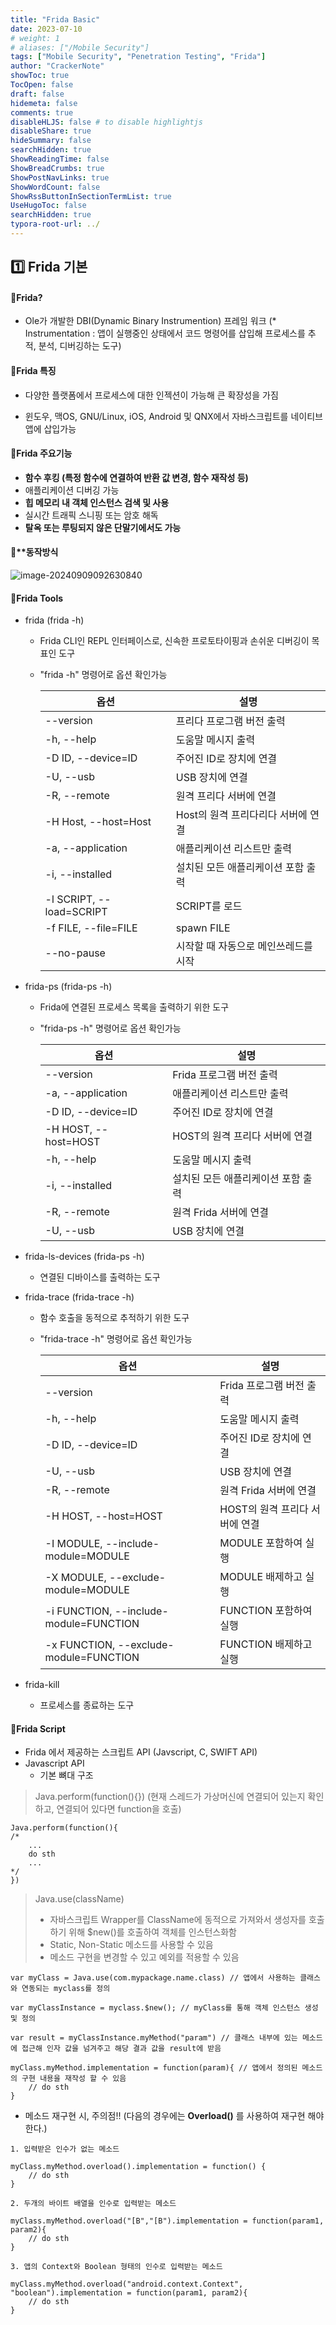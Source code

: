 ```yaml
---
title: "Frida Basic"
date: 2023-07-10
# weight: 1
# aliases: ["/Mobile Security"]
tags: ["Mobile Security", "Penetration Testing", "Frida"]
author: "CrackerNote"
showToc: true
TocOpen: false
draft: false
hidemeta: false
comments: true
disableHLJS: false # to disable highlightjs
disableShare: true
hideSummary: false
searchHidden: true
ShowReadingTime: false
ShowBreadCrumbs: true
ShowPostNavLinks: true
ShowWordCount: false
ShowRssButtonInSectionTermList: true
UseHugoToc: false
searchHidden: true
typora-root-url: ../
---
```


## 1️⃣ Frida 기본



#### 📜**Frida?**

- Ole가 개발한 DBI(Dynamic Binary Instrumention) 프레임 워크
  (* Instrumentation : 앱이 실행중인 상태에서 코드 명령어를 삽입해 프로세스를 추적, 분석, 디버깅하는 도구)



#### 📜**Frida 특징**

- 다양한 플랫폼에서 프로세스에 대한 인젝션이 가능해 큰 확장성을 가짐

- 윈도우, 맥OS, GNU/Linux, iOS, Android 및 QNX에서 자바스크립트를 네이티브 앱에 삽입가능

  

#### 📜**Frida 주요기능**

- **함수 후킹 (특정 함수에 연결하여 반환 값 변경, 함수 재작성 등)**
- 애플리케이션 디버깅 가능
- **힙 메모리 내 객체 인스턴스 검색 및 사용**
- 실시간 트래픽 스니핑 또는 암호 해독
- **탈옥 또는 루팅되지 않은 단말기에서도 가능**



#### 📜**동작방식

![image-20240909092630840](/images/Frida/image-20240909092630840.png)



#### 📜**Frida Tools**

- frida (frida -h)

  - Frida CLI인 REPL 인터페이스로, 신속한 프로토타이핑과 손쉬운 디버깅이 목표인 도구

  - "frida -h" 명령어로 옵션 확인가능

    | **옵션**                 | **설명**                             |
    | ------------------------ | ------------------------------------ |
    | --version                | 프리다 프로그램 버전 출력            |
    | -h, --help               | 도움말 메시지 출력                   |
    | -D ID, --device=ID       | 주어진 ID로 장치에 연결              |
    | -U, --usb                | USB 장치에 연결                      |
    | -R, --remote             | 원격 프리다 서버에 연결              |
    | -H Host, --host=Host     | Host의 원격 프리다리다 서버에 연결   |
    | -a, --application        | 애플리케이션 리스트만 출력           |
    | -i, --installed          | 설치된 모든 애플리케이션 포함 출력   |
    | -l SCRIPT, --load=SCRIPT | SCRIPT를 로드                        |
    | -f FILE, --file=FILE     | spawn FILE                           |
    | --no-pause               | 시작할 때 자동으로 메인쓰레드를 시작 |

  

- frida-ps (frida-ps -h)

  - Frida에 연결된 프로세스 목록을 출력하기 위한 도구

  - "frida-ps -h" 명령어로 옵션 확인가능

    | **옵션**             | **설명**                           |
    | -------------------- | ---------------------------------- |
    | --version            | Frida 프로그램 버전 출력           |
    | -a, --application    | 애플리케이션 리스트만 출력         |
    | -D ID, --device=ID   | 주어진 ID로 장치에 연결            |
    | -H HOST, --host=HOST | HOST의 원격 프리다 서버에 연결     |
    | -h, --help           | 도움말 메시지 출력                 |
    | -i, --installed      | 설치된 모든 애플리케이션 포함 출력 |
    | -R, --remote         | 원격 Frida 서버에 연결             |
    | -U, --usb            | USB 장치에 연결                    |

    

- frida-ls-devices (frida-ps -h)

  - 연결된 디바이스를 출력하는 도구

- frida-trace (frida-trace -h)

  - 함수 호출을 동적으로 추적하기 위한 도구

  - "frida-trace -h" 명령어로 옵션 확인가능

    | **옵션**                               | **설명**                       |
    | -------------------------------------- | ------------------------------ |
    | --version                              | Frida 프로그램 버전 출력       |
    | -h, --help                             | 도움말 메시지 출력             |
    | -D ID, --device=ID                     | 주어진 ID로 장치에 연결        |
    | -U, --usb                              | USB 장치에 연결                |
    | -R, --remote                           | 원격 Frida 서버에 연결         |
    | -H HOST, --host=HOST                   | HOST의 원격 프리다 서버에 연결 |
    | -I MODULE, --include-module=MODULE     | MODULE 포함하여 실행           |
    | -X MODULE, --exclude-module=MODULE     | MODULE 배제하고 실행           |
    | -i FUNCTION, --include-module=FUNCTION | FUNCTION 포함하여 실행         |
    | -x FUNCTION, --exclude-module=FUNCTION | FUNCTION 배제하고 실행         |

    

- frida-kill

  - 프로세스를 종료하는 도구



#### 📜**Frida Script**

- Frida 에서 제공하는 스크립트 API (Javscript, C, SWIFT API)
- Javascript API
  - 기본 뼈대 구조

> Java.perform(function(){})
> (현재 스레드가 가상머신에 연결되어 있는지 확인하고, 연결되어 있다면 function을 호출)

```
Java.perform(function(){
/*
    ...
    do sth
    ...
*/
})
```



> Java.use(className)
>
> - 자바스크립트 Wrapper를 ClassName에 동적으로 가져와서 생성자를 호출하기 위해 $new()를 호출하여 객체를 인스턴스화함
> - Static, Non-Static 메소드를 사용할 수 있음
> - 메소드 구현을 변경할 수 있고 예외를 적용할 수 있음

```
var myClass = Java.use(com.mypackage.name.class) // 앱에서 사용하는 클래스와 연동되는 myclass를 정의
 
var myClassInstance = myclass.$new(); // myClass를 통해 객체 인스턴스 생성 및 정의
 
var result = myClassInstance.myMethod("param") // 클래스 내부에 있는 메소드에 접근해 인자 값을 넘겨주고 해당 결과 값을 result에 받음
 
myClass.myMethod.implementation = function(param){ // 앱에서 정의된 메소드의 구현 내용을 재작성 할 수 있음
    // do sth
}
```



- 메소드 재구현 시, 주의점!!
  (다음의 경우에는 **Overload()** 를 사용하여 재구현 해야 한다.)

```
1. 입력받은 인수가 없는 메소드
 
myClass.myMethod.overload().implementation = function() {
    // do sth
}
 
2. 두개의 바이트 배열을 인수로 입력받는 메소드
 
myClass.myMethod.overload("[B","[B").implementation = function(param1, param2){
    // do sth
}
 
3. 앱의 Context와 Boolean 형태의 인수로 입력받는 메소드
 
myClass.myMethod.overload("android.context.Context", "boolean").implementation = function(param1, param2){
    // do sth
}
```

